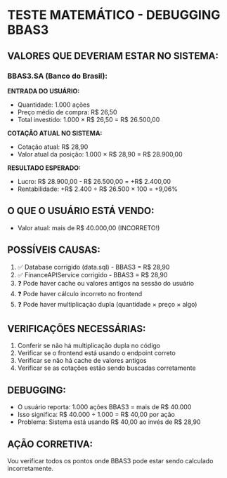 # TESTE MATEMÁTICO - DEBUGGING BBAS3

## VALORES QUE DEVERIAM ESTAR NO SISTEMA:

### BBAS3.SA (Banco do Brasil):
**ENTRADA DO USUÁRIO:**
- Quantidade: 1.000 ações
- Preço médio de compra: R$ 26,50
- Total investido: 1.000 × R$ 26,50 = R$ 26.500,00

**COTAÇÃO ATUAL NO SISTEMA:**
- Cotação atual: R$ 28,90
- Valor atual da posição: 1.000 × R$ 28,90 = R$ 28.900,00

**RESULTADO ESPERADO:**
- Lucro: R$ 28.900,00 - R$ 26.500,00 = +R$ 2.400,00
- Rentabilidade: +R$ 2.400 ÷ R$ 26.500 × 100 = +9,06%

## O QUE O USUÁRIO ESTÁ VENDO:
- Valor atual: mais de R$ 40.000,00 (INCORRETO!)

## POSSÍVEIS CAUSAS:
1. ✅ Database corrigido (data.sql) - BBAS3 = R$ 28,90
2. ✅ FinanceAPIService corrigido - BBAS3 = R$ 28,90
3. ❓ Pode haver cache ou valores antigos na sessão do usuário
4. ❓ Pode haver cálculo incorreto no frontend
5. ❓ Pode haver multiplicação dupla (quantidade × preço × algo)

## VERIFICAÇÕES NECESSÁRIAS:
1. Conferir se não há multiplicação dupla no código
2. Verificar se o frontend está usando o endpoint correto
3. Verificar se não há cache de valores antigos
4. Verificar se as cotações estão sendo buscadas corretamente

## DEBUGGING:
- O usuário reporta: 1.000 ações BBAS3 = mais de R$ 40.000
- Isso significa: R$ 40.000 ÷ 1.000 = R$ 40,00 por ação
- Problema: Sistema está usando R$ 40,00 ao invés de R$ 28,90

## AÇÃO CORRETIVA:
Vou verificar todos os pontos onde BBAS3 pode estar sendo calculado incorretamente.